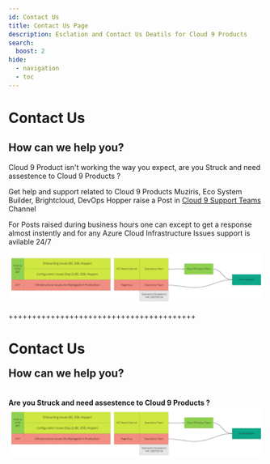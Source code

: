 ```yaml
---
id: Contact Us
title: Contact Us Page
description: Esclation and Contact Us Deatils for Cloud 9 Products
search:
  boost: 2
hide:
  - navigation
  - toc
---
```


# Contact Us
## How can we help you?

Cloud 9 Product isn't working the way you expect, are you Struck and need assestence to Cloud 9 Products ?

Get help and support related to Cloud 9 Products Muziris, Eco System Builder, Brightcloud, DevOps Hopper  raise a Post in [Cloud 9 Support Teams](https://teams.microsoft.com/l/team/19%3adnlQpvbo7zsPTGQVuXaRYH1UjDRPnOCJC7XI7064u6w1%40thread.tacv2/conversations?groupId=9db482de-c01a-4efb-9c4f-6693ad31c189&tenantId=bd5c6713-7399-4b31-be79-78f2d078e543) Channel

For Posts raised during business hours one can except to get a response almost instently and for any Azure Cloud Infrastructure Issues support is avilable 24/7 

![Support Model](/img/Support.png)


++++++++++++++++++++++++++++++++++++++++


<h1 style=" text-align: left; box-sizing: border-box;">Contact Us</h3>
<h2 style=" text-align: left; box-sizing: border-box;margin: 0rem;">
  How can we help you?</h2>
</br>
<h4 style=" text-align: left; box-sizing: border-box;">Are you Struck and need assestence to Cloud 9 Products ?
</br>

  <img src="./img/Support.png">
</h4>  
